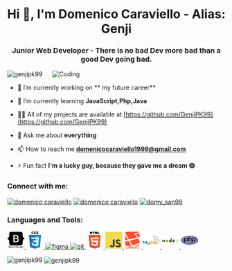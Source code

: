 <h1 align="center">Hi 👋, I'm Domenico Caraviello - Alias: Genji</h1>
<h3 align="center">Junior Web Developer - There is no bad Dev more bad than a good Dev going bad.</h3>
<img align="right" alt="Coding" width="400"  src="[https://www.lambdatest.com/resources/images/news24.gif](https://www.uos.ac.uk/sites/www.uos.ac.uk/files/ReubenAnimated.gif)">
<p align="left"> <img src="https://komarev.com/ghpvc/?username=genjipk99&label=Profile%20views&color=0e75b6&style=flat-square" alt="genjipk99" /> </p>

- 🔭 I’m currently working on ** my future career**

- 🌱 I’m currently learning **JavaScript,Php,Java**

- 👨‍💻 All of my projects are available at [https://github.com/GenjiPK99](https://github.com/GenjiPK99)

- 💬 Ask me about **everything**

- 📫 How to reach me **domenicocaraviello1999@gmail.com**

- ⚡ Fun fact **I'm a lucky guy, because they gave me a dream 😄**

<h3 align="left">Connect with me:</h3>
<p align="left">
<a href="https://linkedin.com/in/domenico caraviello" target="blank"><img align="center" src="https://raw.githubusercontent.com/rahuldkjain/github-profile-readme-generator/master/src/images/icons/Social/linked-in-alt.svg" alt="domenico caraviello" height="30" width="40" /></a>
<a href="https://fb.com/domenico caraviello" target="blank"><img align="center" src="https://raw.githubusercontent.com/rahuldkjain/github-profile-readme-generator/master/src/images/icons/Social/facebook.svg" alt="domenico caraviello" height="30" width="40" /></a>
<a href="https://instagram.com/domy_san99" target="blank"><img align="center" src="https://raw.githubusercontent.com/rahuldkjain/github-profile-readme-generator/master/src/images/icons/Social/instagram.svg" alt="domy_san99" height="30" width="40" /></a>
</p>

<h3 align="left">Languages and Tools:</h3>
<p align="left"> <a href="https://getbootstrap.com" target="_blank" rel="noreferrer"> <img src="https://raw.githubusercontent.com/devicons/devicon/master/icons/bootstrap/bootstrap-plain-wordmark.svg" alt="bootstrap" width="40" height="40"/> </a> <a href="https://www.w3schools.com/css/" target="_blank" rel="noreferrer"> <img src="https://raw.githubusercontent.com/devicons/devicon/master/icons/css3/css3-original-wordmark.svg" alt="css3" width="40" height="40"/> </a> <a href="https://www.figma.com/" target="_blank" rel="noreferrer"> <img src="https://www.vectorlogo.zone/logos/figma/figma-icon.svg" alt="figma" width="40" height="40"/> </a> <a href="https://git-scm.com/" target="_blank" rel="noreferrer"> <img src="https://www.vectorlogo.zone/logos/git-scm/git-scm-icon.svg" alt="git" width="40" height="40"/> </a> <a href="https://www.w3.org/html/" target="_blank" rel="noreferrer"> <img src="https://raw.githubusercontent.com/devicons/devicon/master/icons/html5/html5-original-wordmark.svg" alt="html5" width="40" height="40"/> </a> <a href="https://developer.mozilla.org/en-US/docs/Web/JavaScript" target="_blank" rel="noreferrer"> <img src="https://raw.githubusercontent.com/devicons/devicon/master/icons/javascript/javascript-original.svg" alt="javascript" width="40" height="40"/> </a> <a href="https://laravel.com/" target="_blank" rel="noreferrer"> <img src="https://raw.githubusercontent.com/devicons/devicon/master/icons/laravel/laravel-plain-wordmark.svg" alt="laravel" width="40" height="40"/> </a> <a href="https://www.mysql.com/" target="_blank" rel="noreferrer"> <img src="https://raw.githubusercontent.com/devicons/devicon/master/icons/mysql/mysql-original-wordmark.svg" alt="mysql" width="40" height="40"/> </a> <a href="https://nodejs.org" target="_blank" rel="noreferrer"> <img src="https://raw.githubusercontent.com/devicons/devicon/master/icons/nodejs/nodejs-original-wordmark.svg" alt="nodejs" width="40" height="40"/> </a> <a href="https://www.php.net" target="_blank" rel="noreferrer"> <img src="https://raw.githubusercontent.com/devicons/devicon/master/icons/php/php-original.svg" alt="php" width="40" height="40"/> </a> </p>

<p><img align="left" src="https://github-readme-stats.vercel.app/api/top-langs?username=genjipk99&show_icons=true&theme=cobalt&title_color=ffffff&text_color=ffffff&cache_seconds=1500&locale=it&layout=compact" alt="genjipk99" /></p>

<p>&nbsp;<img align="center" src="https://github-readme-stats.vercel.app/api?username=genjipk99&show_icons=true&theme=cobalt&title_color=ffffff&text_color=ffffff&cache_seconds=1500&locale=it" alt="genjipk99" /></p>

